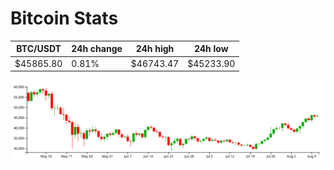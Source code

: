 # Bitcoin Stats

BTC/USDT|24h change|24h high|24h low|
|---|---|---|---|
|$45865.80|0.81%|$46743.47|$45233.90|

<img src="./chart.svg">
